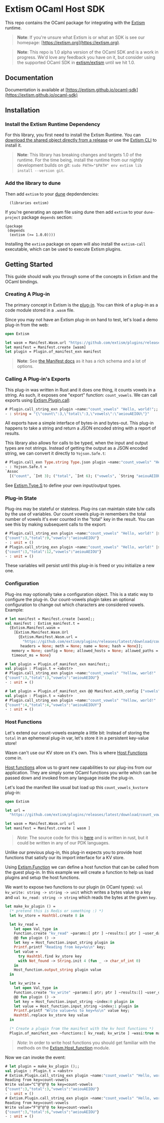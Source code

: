 # Extism OCaml Host SDK

This repo contains the OCaml package for integrating with the [Extism](https://extism.org/) runtime.

> **Note**: If you're unsure what Extism is or what an SDK is see our homepage: [https://extism.org](https://extism.org).

> **Note**: This repo is 1.0 alpha version of the OCaml SDK and is a work in progress. We'd love any feedback you have on it, but consider using the supported OCaml SDK in [extism/extism](https://github.com/extism/extism/tree/main/ocaml) until we hit 1.0.

## Documentation

Documentation is available at [https://extism.github.io/ocaml-sdk](https://extism.github.io/ocaml-sdk)

## Installation

### Install the Extism Runtime Dependency

For this library, you first need to install the Extism Runtime. You can [download the shared object directly from a release](https://github.com/extism/extism/releases) or use the [Extism CLI](https://github.com/extism/cli) to install it.

> **Note**: This library has breaking changes and targets 1.0 of the runtime. For the time being, install the runtime from our nightly development builds on git: `sudo PATH="$PATH" env extism lib install --version git`.

### Add the library to dune

Then add `extism` to your [dune](https://dune.build) depdendencies:

```
  (libraries extism)
```

If you're generating an opam file using dune then add `extism` to your `dune-project` package `depends` section:

```
(package
 (depends
  (extism (>= 1.0.0))))
```

Installing the `extism` package on opam will also install the `extism-call` executable, which can be used
to execute Extism plugins.

## Getting Started

This guide should walk you through some of the concepts in Extism and the OCaml bindings.

### Creating A Plug-in

The primary concept in Extism is the [plug-in](https://extism.org/docs/concepts/plug-in). You can think of a plug-in as a code module stored in a `.wasm` file.

Since you may not have an Extism plug-in on hand to test, let's load a demo plug-in from the web:

```ocaml
open Extism

let wasm = Manifest.Wasm.url "https://github.com/extism/plugins/releases/latest/download/count_vowels.wasm"
let manifest = Manifest.create [wasm]
let plugin = Plugin.of_manifest_exn manifest
```

> **Note**: See [the Manifest docs](https://extism.github.io/ocaml-sdk/extism-manifest/Extism_manifest/index.html) as it has a rich schema and a lot of options.

### Calling A Plug-in's Exports

This plug-in was written in Rust and it does one thing, it counts vowels in a string. As such, it exposes one "export" function: `count_vowels`. We can call exports using [Extism.Plugin.call](https://extism.github.io/ocaml-sdk/extism/Extism/Plugin/index.html#val-call):

<!-- $MDX skip -->
```ocaml
# Plugin.call_string_exn plugin ~name:"count_vowels" "Hello, world!";;
- : string = "{\"count\":3,\"total\":3,\"vowels\":\"aeiouAEIOU\"}"
```

All exports have a simple interface of bytes-in and bytes-out. This plug-in happens to take a string and return a JSON encoded string with a report of results.

This library also allows for calls to be typed, when the input and output types are not strings. Instead of getting the output as a JSON encoded string, we can
convert it directly to `Yojson.Safe.t`:

<!-- $MDX skip -->
```ocaml
# Plugin.call_exn Type.string Type.json plugin ~name:"count_vowels" "Hello, world!";;
- : Yojson.Safe.t =
`Assoc
  [("count", `Int 3); ("total", `Int 6); ("vowels", `String "aeiouAEIOU")]
```

See [Extism.Type.S](https://extism.github.io/ocaml-sdk/extism/Extism/Type/module-type-S/index.html) to define your own input/output types.

### Plug-in State

Plug-ins may be stateful or stateless. Plug-ins can maintain state b/w calls by the use of variables. Our count vowels plug-in remembers the total number of vowels it's ever counted in the "total" key in the result. You can see this by making subsequent calls to the export:

<!-- $MDX skip -->
```ocaml
# Plugin.call_string_exn plugin ~name:"count_vowels" "Hello, world!" |> print_endline;;
{"count":3,"total":9,"vowels":"aeiouAEIOU"}
- : unit = ()
# Plugin.call_string_exn plugin ~name:"count_vowels" "Hello, world!" |> print_endline;;
{"count":3,"total":12,"vowels":"aeiouAEIOU"}
- : unit = ()
```

These variables will persist until this plug-in is freed or you initialize a new one.

### Configuration

Plug-ins may optionally take a configuration object. This is a static way to configure the plug-in. Our count-vowels plugin takes an optional configuration to change out which characters are considered vowels. Example:

<!-- $MDX skip -->
```ocaml
# let manifest = Manifest.create [wasm];;
val manifest : Extism_manifest.t =
  {Extism.Manifest.wasm =
    [Extism.Manifest.Wasm.Url
      {Extism.Manifest.Wasm.url =
        "https://github.com/extism/plugins/releases/latest/download/count_vowels.wasm";
       headers = None; meth = None; name = None; hash = None}];
   memory = None; config = None; allowed_hosts = None; allowed_paths = None;
   timeout_ms = None}

# let plugin = Plugin.of_manifest_exn manifest;;
val plugin : Plugin.t = <abstr>
# Plugin.call_string_exn plugin ~name:"count_vowels" "Yellow, world!" |> print_endline;;
{"count":3,"total":3,"vowels":"aeiouAEIOU"}
- : unit = ()

# let plugin = Plugin.of_manifest_exn @@ Manifest.with_config ["vowels", Some "aeiouAEIOUY"] manifest;;
val plugin : Plugin.t = <abstr>
# Plugin.call_string_exn plugin ~name:"count_vowels" "Yellow, world!" |> print_endline;;
{"count":4,"total":4,"vowels":"aeiouAEIOUY"}
- : unit = ()
```

### Host Functions

Let's extend our count-vowels example a little bit: Instead of storing the `total` in an ephemeral plug-in var, let's store it in a persistent key-value store!

Wasm can't use our KV store on it's own. This is where [Host Functions](https://extism.org/docs/concepts/host-functions) come in.

[Host functions](https://extism.org/docs/concepts/host-functions) allow us to grant new capabilities to our plug-ins from our application. They are simply some OCaml functions you write which can be passed down and invoked from any language inside the plug-in.

Let's load the manifest like usual but load up this `count_vowels_kvstore` plug-in:

<!-- $MDX file=examples/kv.ml,part=hostFnIntro -->
```ocaml
open Extism

let url =
  "https://github.com/extism/plugins/releases/latest/download/count_vowels_kvstore.wasm"

let wasm = Manifest.Wasm.url url
let manifest = Manifest.create [ wasm ]
```

> *Note*: The source code for this is [here](https://github.com/extism/plugins/blob/main/count_vowels_kvstore/src/lib.rs) and is written in rust, but it could be written in any of our PDK languages.

Unlike our previous plug-in, this plug-in expects you to provide host functions that satisfy our its import interface for a KV store.

Using [Extism.Function](https://extism.github.io/ocaml-sdk/extism/Extism/Function/index.html) we can define a host function that can be called from the guest plug-in. In this example we will create a function to help us load plugins and setup the host functions.

We want to expose two functions to our plugin (in OCaml types): `val kv_write: string -> string -> unit` which writes a bytes value to a key and `val kv_read: string -> string` which reads the bytes at the given `key`.

<!-- $MDX file=examples/kv.ml,part=hostFnDef -->
```ocaml
let make_kv_plugin () =
  (* pretend this is Redis or something :) *)
  let kv_store = Hashtbl.create 8 in

  let kv_read =
    let open Val_type in
    Function.create "kv_read" ~params:[ ptr ] ~results:[ ptr ] ~user_data:()
    @@ fun plugin () ->
    let key = Host_function.input_string plugin in
    Printf.printf "Reading from key=%s\n" key;
    let value =
      try Hashtbl.find kv_store key
      with Not_found -> String.init 4 (fun _ -> char_of_int 0)
    in
    Host_function.output_string plugin value
  in

  let kv_write =
    let open Val_type in
    Function.create "kv_write" ~params:[ ptr; ptr ] ~results:[] ~user_data:()
    @@ fun plugin () ->
    let key = Host_function.input_string ~index:0 plugin in
    let value = Host_function.input_string ~index:1 plugin in
    Printf.printf "Write value=%s to key=%s\n" value key;
    Hashtbl.replace kv_store key value
  in

  (* Create a plugin from the manifest with the kv host functions *)
  Plugin.of_manifest_exn ~functions:[ kv_read; kv_write ] ~wasi:true manifest
```

> *Note*: In order to write host functions you should get familiar with the methods on the [Extism.Host_function](https://extism.github.io/ocaml-sdk/extism/Extism/Host_function/index.html) module.


Now we can invoke the event:

<!-- $MDX skip,env=host-functions -->
```ocaml
# let plugin = make_kv_plugin ();;
val plugin : Plugin.t = <abstr>
# Extism.Plugin.call_string_exn plugin ~name:"count_vowels" "Hello, world" |> print_endline;;
Reading from key=count-vowels
Write value=^C^@^@^@ to key=count-vowels
{"count":3,"total":3,"vowels":"aeiouAEIOU"}
- : unit = ()
# Extism.Plugin.call_string_exn plugin ~name:"count_vowels" "Hello, world" |> print_endline;;
Reading from key=count-vowels
Write value=^F^@^@^@ to key=count-vowels
{"count":3,"total":6,"vowels":"aeiouAEIOU"}
- : unit = ()
```

